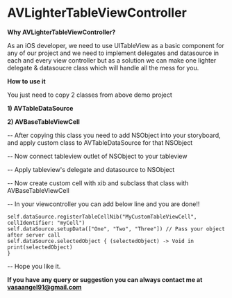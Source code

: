 # AVLighterTableViewController

**Why AVLighterTableViewController?**

As an iOS developer, we need to use UITableView as a basic component for any of our project and we need to implement delegates and datasource in each and every view controller but as a solution we can make one lighter delegate & datasoucre class which will handle all the mess for you.


**How to use it**

You just need to copy 2 classes from above demo project 


**1) AVTableDataSource**

**2) AVBaseTableViewCell**

-- After copying this class you need to add NSObject into your storyboard, and apply custom class to AVTableDataSource for that NSObject

-- Now connect tableview outlet of NSObject to your tableview

-- Apply tableview's delegate and datasource to NSObject

-- Now create custom cell with xib and subclass that class with AVBaseTableViewCell

-- In your viewcontroller you can add below line and you are done!!

```
self.dataSource.registerTableCellNib("MyCustomTableViewCell", cellIdentifier: "myCell")
self.dataSource.setupData(["One", "Two", "Three"]) // Pass your object after server call
self.dataSource.selectedObject { (selectedObject) -> Void in
print(selectedObject)
}
```

-- Hope you like it. 

**If you have any query or suggestion you can always contact me at vasaangel91@gmail.com**
